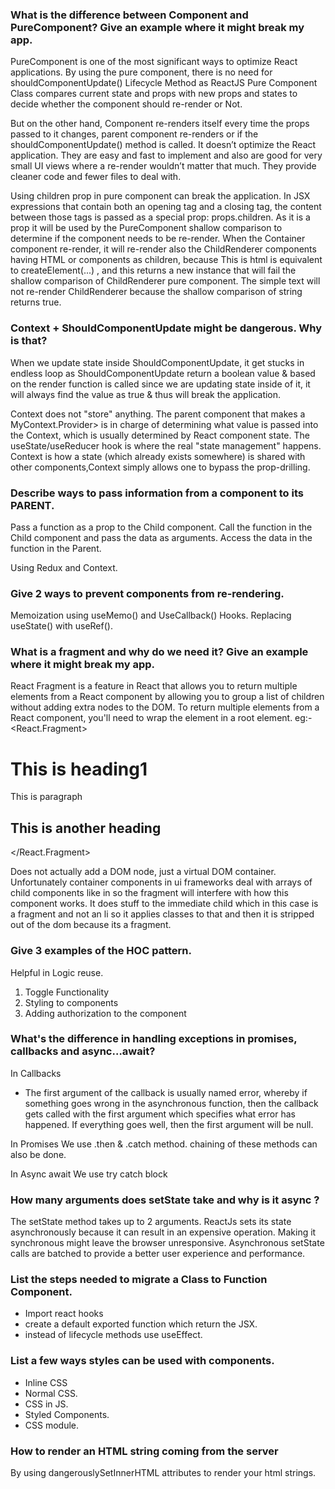 ### What is the difference between Component and PureComponent? Give an example where it might break my app.

PureComponent is one of the most significant ways to optimize React applications. By using the pure component, there is no need for shouldComponentUpdate() Lifecycle Method as ReactJS Pure Component Class compares current state and props with new props and states to decide whether the component should re-render or Not.

But on the other hand, Component re-renders itself every time the props passed to it changes, parent component re-renders or if the shouldComponentUpdate() method is called. It doesn’t optimize the React application. They are easy and fast to implement and also are good for very small UI views where a re-render wouldn’t matter that much. They provide cleaner code and fewer files to deal with.

Using children prop in pure component can break the application.
In JSX expressions that contain both an opening tag and a closing tag, the content between those tags is passed as a special prop: props.children. As it is a prop it will be used by the PureComponent shallow comparison to determine if the component needs to be re-render.
When the Container component re-render, it will re-render also the ChildRenderer components having HTML or components as children, because <span>This is html</span> is equivalent to createElement(...) , and this returns a new instance that will fail the shallow comparison of ChildRenderer pure component. The simple text will not re-render ChildRenderer because the shallow comparison of string returns true.

### Context + ShouldComponentUpdate might be dangerous. Why is that?

When we update state inside ShouldComponentUpdate, it get stucks in endless loop as ShouldComponentUpdate return a boolean value & based on the render function is called since we are updating state inside of it, it will always find the value as true & thus will break the application.

Context does not "store" anything. The parent component that makes a MyContext.Provider> is in charge of determining what value is passed into the Context, which is usually determined by React component state. The useState/useReducer hook is where the real "state management" happens. Context is how a state (which already exists somewhere) is shared with other components,Context simply allows one to bypass the prop-drilling.


### Describe ways to pass information from a component to its PARENT.

Pass a function as a prop to the Child component.
Call the function in the Child component and pass the data as arguments.
Access the data in the function in the Parent.

Using Redux and Context.


### Give 2 ways to prevent components from re-rendering.

Memoization using useMemo() and UseCallback() Hooks.
Replacing useState() with useRef().

### What is a fragment and why do we need it? Give an example where it might break my app.

React Fragment is a feature in React that allows you to return multiple elements from a React component by allowing you to group a list of children without adding extra nodes to the DOM. To return multiple elements from a React component, you'll need to wrap the element in a root element. 
eg:- <React.Fragment>
      <h1> This is heading1</h1>
      <p> This is paragraph </p>
      <h2> This is another heading </h2>
      </React.Fragment>
      
<Fragment /> Does not actually add a DOM node, just a virtual DOM container. Unfortunately container components in ui frameworks deal with arrays of child components like in <StyledMenu /> so the fragment will interfere with how this component works. It does stuff to the immediate child which in this case is a fragment and not an li so it applies classes to that and then it is stripped out of the dom because its a fragment.

### Give 3 examples of the HOC pattern.

Helpful in Logic reuse.
1. Toggle Functionality
2. Styling to components
3. Adding authorization to the component


### What's the difference in handling exceptions in promises, callbacks and async…await?

In Callbacks
- The first argument of the callback is usually named error, whereby if something goes wrong in the asynchronous function, then the callback gets called with the first argument which specifies what error has happened. If everything goes well, then the first argument will be null.

In Promises
We use .then & .catch method. chaining of these methods can also be done.

In Async await
We use try catch block 


### How many arguments does setState take and why is it async ?

The setState method takes up to 2 arguments.
ReactJs sets its state asynchronously because it can result in an expensive operation. Making it synchronous might leave the browser unresponsive. Asynchronous setState calls are batched to provide a better user experience and performance.


### List the steps needed to migrate a Class to Function Component.

- Import react hooks
- create a default exported function which return the JSX.
- instead of lifecycle methods use useEffect.


###  List a few ways styles can be used with components.

- Inline CSS
- Normal CSS.
- CSS in JS.
- Styled Components.
- CSS module.

### How to render an HTML string coming from the server
By using dangerouslySetInnerHTML attributes to render your html strings.


